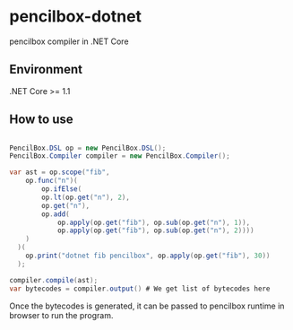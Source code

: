 # pencilbox-dotnet
pencilbox compiler in .NET Core

## Environment
.NET Core >= 1.1

## How to use
```c#

PencilBox.DSL op = new PencilBox.DSL();
PencilBox.Compiler compiler = new PencilBox.Compiler();

var ast = op.scope("fib",
    op.func("n")(
        op.ifElse(
        op.lt(op.get("n"), 2),
        op.get("n"),
        op.add(
            op.apply(op.get("fib"), op.sub(op.get("n"), 1)),
            op.apply(op.get("fib"), op.sub(op.get("n"), 2))))
    )
  )(
    op.print("dotnet fib pencilbox", op.apply(op.get("fib"), 30))
  );

compiler.compile(ast);
var bytecodes = compiler.output() # We get list of bytecodes here
```
Once the bytecodes is generated, it can be passed to pencilbox runtime in browser to run the program. 
